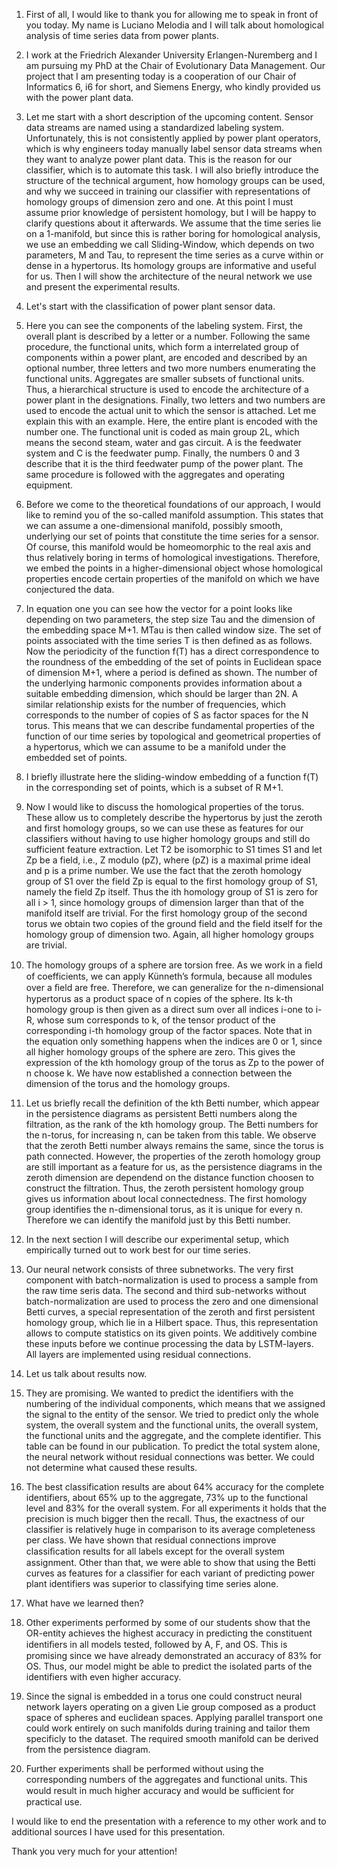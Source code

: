 1. First of all, I would like to thank you for allowing me to speak in front of you today. My name is Luciano Melodia and I will talk about homological analysis of time series data from power plants.

2. I work at the Friedrich Alexander University Erlangen-Nuremberg and I am pursuing my PhD at the Chair of Evolutionary Data Management. Our project that I am presenting today is a cooperation of our Chair of Informatics 6, i6 for short, and Siemens Energy, who kindly provided us with the power plant data.

3. Let me start with a short description of the upcoming content. Sensor data streams are named using a standardized labeling system. Unfortunately, this is not consistently applied by power plant operators, which is why engineers today manually label sensor data streams when they want to analyze power plant data. This is the reason for our classifier, which is to automate this task. I will also briefly introduce the structure of the technical argument, how homology groups can be used, and why we succeed in training our classifier with representations of homology groups of dimension zero and one. At this point I must assume prior knowledge of persistent homology, but I will be happy to clarify questions about it afterwards. We assume that the time series lie on a 1-manifold, but since this is rather boring for homological analysis, we use an embedding we call Sliding-Window, which depends on two parameters, M and Tau, to represent the time series as a curve within or dense in a hypertorus. Its homology groups are informative and useful for us. Then I will show the architecture of the neural network we use and present the experimental results.

4. Let's start with the classification of power plant sensor data.

5. Here you can see the components of the labeling system. First, the overall plant is described by a letter or a number. Following the same procedure, the functional units, which form a interrelated group of components within a power plant, are encoded and described by an optional number, three letters and two more numbers enumerating the functional units. Aggregates are smaller subsets of functional units. Thus, a hierarchical structure is used to encode the architecture of a power plant in the designations. Finally, two letters and two numbers are used to encode the actual unit to which the sensor is attached. Let me explain this with an example. Here, the entire plant is encoded with the number one. The functional unit is coded as main group 2L, which means the second steam, water and gas circuit. A is the feedwater system and C is the feedwater pump. Finally, the numbers 0 and 3 describe that it is the third feedwater pump of the power plant. The same procedure is followed with the aggregates and operating equipment.

6. Before we come to the theoretical foundations of our approach, I would like to remind you of the so-called manifold assumption. This states that we can assume a one-dimensional manifold, possibly smooth, underlying our set of points that constitute the time series for a sensor. Of course, this manifold would be homeomorphic to the real axis and thus relatively boring in terms of homological investigations. Therefore, we embed the points in a higher-dimensional object whose homological properties encode certain properties of the manifold on which we have conjectured the data.

7. In equation one you can see how the vector for a point looks like depending on two parameters, the step size Tau and the dimension of the embedding space M+1. MTau is then called window size. The set of points associated with the time series T is then defined as as follows. Now the periodicity of the function f(T) has a direct correspondence to the roundness of the embedding of the set of points in Euclidean space of dimension M+1, where a period is defined as shown.  The number of the underlying harmonic components provides information about a suitable embedding dimension, which should be larger than 2N. A similar relationship exists for the number of frequencies, which corresponds to the number of copies of S as factor spaces for the N torus. This means that we can describe fundamental properties of the function of our time series by topological and geometrical properties of a hypertorus, which we can assume to be a manifold under the embedded set of points.

8. I briefly illustrate here the sliding-window embedding of a function f(T) in the corresponding set of points, which is a subset of R M+1.

9. Now I would like to discuss the homological properties of the torus. These allow us to completely describe the hypertorus by just the zeroth and first homology groups, so we can use these as features for our classifiers without having to use higher homology groups and still do sufficient feature extraction. Let T2 be isomorphic to S1 times S1 and let Zp be a field, i.e., Z modulo (pZ), where (pZ) is a maximal prime ideal and p is a prime number. We use the fact that the zeroth homology group of S1 over the field Zp is equal to the first homology group of S1, namely the field Zp itself. Thus the ith homology group of S1 is zero for all i > 1, since homology groups of dimension larger than that of the manifold itself are trivial. For the first homology group of the second torus we obtain two copies of the ground field and the field itself for the homology group of dimension two. Again, all higher homology groups are trivial.

10. The homology groups of a sphere are torsion free. As we work in a ﬁeld of coefficients, we can apply Künneth’s formula, because all modules over a ﬁeld are free. Therefore, we can generalize for the n-dimensional hypertorus as a product space of n copies of the sphere. Its k-th homology group is then given as a direct sum over all indices i-one to i-R, whose sum corresponds to k, of the tensor product of the corresponding i-th homology group of the factor spaces. Note that in the equation only something happens when the indices are 0 or 1, since all higher homology groups of the sphere are zero. This gives the expression of the kth homology group of the torus as Zp to the power of n choose k. We have now established a connection between the dimension of the torus and the homology groups.

11. Let us briefly recall the definition of the kth Betti number, which appear in the persistence diagrams as persistent Betti numbers along the filtration, as the rank of the kth homology group. The Betti numbers for the n-torus, for increasing n, can be taken from this table. We observe that the zeroth Betti number always remains the same, since the torus is path connected. However, the properties of the zeroth homology group are still important as a feature for us, as the persistence diagrams in the zeroth dimension are dependend on the distance function choosen to construct the filtration. Thus, the zeroth persistent homology group gives us information about local connectedness. The first homology group identifies the n-dimensional torus, as it is unique for every n. Therefore we can identify the manifold just by this Betti number.

12. In the next section I will describe our experimental setup, which empirically turned out to work best for our time series.

13. Our neural network consists of three subnetworks. The very first component with batch-normalization is used to process a sample from the raw time seris data. The second and third sub-networks without batch-normalization are used to process the zero and one dimensional Betti curves, a special representation of the zeroth and first persistent homology group, which lie in a Hilbert space. Thus, this representation allows to compute statistics on its given points. We additively combine these inputs before we continue processing the data by LSTM-layers. All layers are implemented using residual connections.

14. Let us talk about results now.

15. They are promising. We wanted to predict the identifiers with the numbering of the individual components, which means that we assigned the signal to the entity of the sensor. We tried to predict only the whole system, the overall system and the functional units, the overall system, the functional units and the aggregate, and the complete identifier. This table can be found in our publication. To predict the total system alone, the neural network without residual connections was better. We could not determine what caused these results.

16. The best classification results are about 64% accuracy for the complete identifiers, about 65% up to the aggregate, 73% up to the functional level and 83% for the overall system. For all experiments it holds that the precision is much bigger then the recall. Thus, the exactness of our classifier is relatively huge in comparison to its average completeness per class. We have shown that residual connections improve classiﬁcation results for all labels except for the overall system assignment. Other than that, we were able to show that using the Betti curves as features for a classifier for each variant of predicting power plant identifiers was superior to classifying time series alone.

17. What have we learned then?

18. Other experiments performed by some of our students show that the OR-entity achieves the highest accuracy in predicting the constituent identiﬁers in all models tested, followed by A, F, and OS. This is promising since we have already demonstrated an accuracy of 83% for OS. Thus, our model might be able to predict the isolated parts of the identifiers with even higher accuracy.

19. Since the signal is embedded in a torus one could construct neural network layers operating on a given Lie group composed as a product space of spheres and euclidean spaces. Applying parallel transport one could work entirely on such manifolds during training and tailor them specificly to the dataset. The required smooth manifold can be
derived from the persistence diagram.

20. Further experiments shall be performed without using the corresponding numbers of the aggregates and functional units. This would result in much higher accuracy and would be suﬃcient for practical use.

I would like to end the presentation with a reference to my other work and to additional sources I have used for this presentation.

Thank you very much for your attention!
